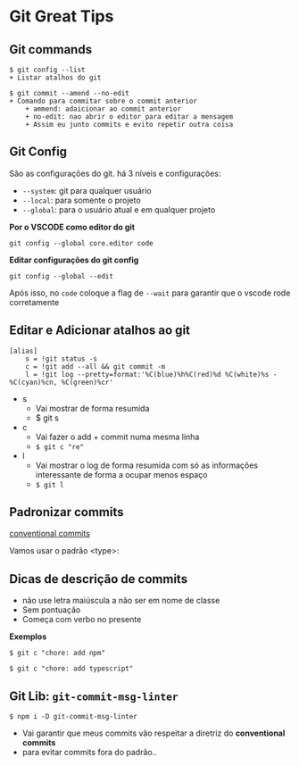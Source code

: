 # Git Great Tips

## Git commands

```
$ git config --list
+ Listar atalhos do git

$ git commit --amend --no-edit
+ Comando para commitar sobre o commit anterior
	+ ammend: adaicionar ao commit anterior
	+ no-edit: nao abrir o editor para editar a mensagem
	+ Assim eu junto commits e evito repetir outra coisa
```



## Git Config

São as configurações do git. há 3 níveis e configurações:

+ `--system`: git para qualquer usuário
+ `--local`: para somente o projeto
+ `--global`: para o usuário atual e em qualquer projeto

**Por o VSCODE como editor do git**

```
git config --global core.editor code
```

**Editar configurações do git config**

```
git config --global --edit
```

Após isso, no `code` coloque a flag de `--wait` para garantir que o vscode rode corretamente



## Editar e Adicionar atalhos ao git

```
[alias]
	s = !git status -s
	c = !git add --all && git commit -m 
	l = !git log --pretty=format:'%C(blue)%h%C(red)%d %C(white)%s - %C(cyan)%cn, %C(green)%cr'
```

+ s
  + Vai mostrar de forma resumida
  + $ git s
+ c
  + Vai fazer o add + commit numa mesma linha
  + `$ git c "re"`
+ l
  + Vai mostrar o log de forma resumida com só as informações interessante de forma a ocupar menos espaço
  + `$ git l`

## Padronizar commits

[conventional commits](https://www.conventionalcommits.org/en/v1.0.0/)

Vamos usar o padrão  \<type\>: 

## Dicas de descrição de commits

+ não use letra maiúscula a não ser em nome de classe
+ Sem pontuação
+ Começa com verbo no presente

**Exemplos**

```
$ git c "chore: add npm"

$ git c "chore: add typescript"
```

## Git Lib: `git-commit-msg-linter`

```
$ npm i -D git-commit-msg-linter
```

+ Vai garantir que meus commits vão respeitar a diretriz do **conventional commits**
+ para evitar commits fora do padrão..